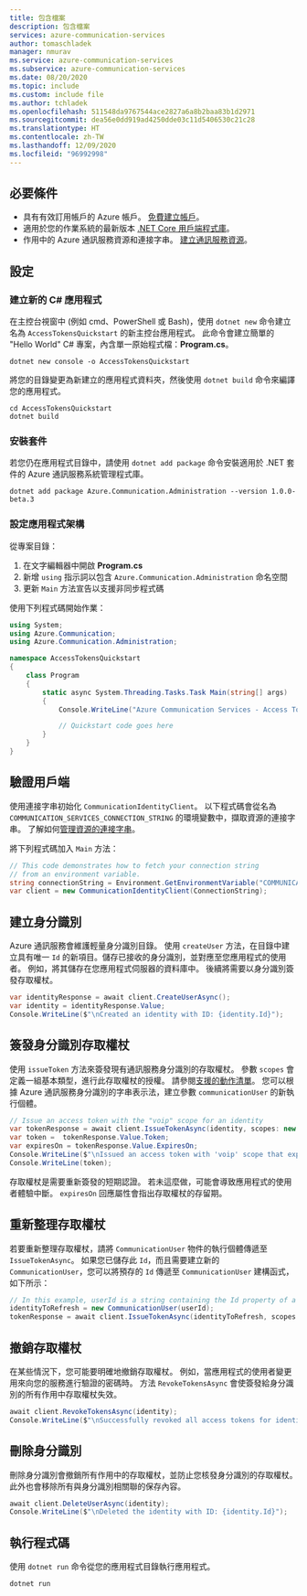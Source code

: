 ```yaml
---
title: 包含檔案
description: 包含檔案
services: azure-communication-services
author: tomaschladek
manager: nmurav
ms.service: azure-communication-services
ms.subservice: azure-communication-services
ms.date: 08/20/2020
ms.topic: include
ms.custom: include file
ms.author: tchladek
ms.openlocfilehash: 511548da9767544ace2827a6a8b2baa83b1d2971
ms.sourcegitcommit: dea56e0dd919ad4250dde03c11d5406530c21c28
ms.translationtype: HT
ms.contentlocale: zh-TW
ms.lasthandoff: 12/09/2020
ms.locfileid: "96992998"
---
```

## <a name="prerequisites"></a>必要條件

- 具有有效訂用帳戶的 Azure 帳戶。 [免費建立帳戶](https://azure.microsoft.com/free/?WT.mc_id=A261C142F)。 
- 適用於您的作業系統的最新版本 [.NET Core 用戶端程式庫](https://dotnet.microsoft.com/download/dotnet-core)。
- 作用中的 Azure 通訊服務資源和連接字串。 [建立通訊服務資源](../create-communication-resource.md)。

## <a name="setting-up"></a>設定

### <a name="create-a-new-c-application"></a>建立新的 C# 應用程式

在主控台視窗中 (例如 cmd、PowerShell 或 Bash)，使用 `dotnet new` 命令建立名為 `AccessTokensQuickstart` 的新主控台應用程式。 此命令會建立簡單的 "Hello World" C# 專案，內含單一原始程式檔：**Program.cs**。

```console
dotnet new console -o AccessTokensQuickstart
```

將您的目錄變更為新建立的應用程式資料夾，然後使用 `dotnet build` 命令來編譯您的應用程式。

```console
cd AccessTokensQuickstart
dotnet build
```

### <a name="install-the-package"></a>安裝套件

若您仍在應用程式目錄中，請使用 `dotnet add package` 命令安裝適用於 .NET 套件的 Azure 通訊服務系統管理程式庫。

```console
dotnet add package Azure.Communication.Administration --version 1.0.0-beta.3
```

### <a name="set-up-the-app-framework"></a>設定應用程式架構

從專案目錄：

1. 在文字編輯器中開啟 **Program.cs**
1. 新增 `using` 指示詞以包含 `Azure.Communication.Administration` 命名空間
1. 更新 `Main` 方法宣告以支援非同步程式碼

使用下列程式碼開始作業：

```csharp
using System;
using Azure.Communication;
using Azure.Communication.Administration;

namespace AccessTokensQuickstart
{
    class Program
    {
        static async System.Threading.Tasks.Task Main(string[] args)
        {
            Console.WriteLine("Azure Communication Services - Access Tokens Quickstart");

            // Quickstart code goes here
        }
    }
}
```
## <a name="authenticate-the-client"></a>驗證用戶端

使用連接字串初始化 `CommunicationIdentityClient`。 以下程式碼會從名為 `COMMUNICATION_SERVICES_CONNECTION_STRING` 的環境變數中，擷取資源的連接字串。 了解如何[管理資源的連接字串](../create-communication-resource.md#store-your-connection-string)。

將下列程式碼加入 `Main` 方法：

```csharp
// This code demonstrates how to fetch your connection string
// from an environment variable.
string connectionString = Environment.GetEnvironmentVariable("COMMUNICATION_SERVICES_CONNECTION_STRING");
var client = new CommunicationIdentityClient(ConnectionString);
```

## <a name="create-an-identity"></a>建立身分識別

Azure 通訊服務會維護輕量身分識別目錄。 使用 `createUser` 方法，在目錄中建立具有唯一 `Id` 的新項目。儲存已接收的身分識別，並對應至您應用程式的使用者。 例如，將其儲存在您應用程式伺服器的資料庫中。 後續將需要以身分識別簽發存取權杖。

```csharp
var identityResponse = await client.CreateUserAsync();
var identity = identityResponse.Value;
Console.WriteLine($"\nCreated an identity with ID: {identity.Id}");
```

## <a name="issue-identity-access-tokens"></a>簽發身分識別存取權杖

使用 `issueToken` 方法來簽發現有通訊服務身分識別的存取權杖。 參數 `scopes` 會定義一組基本類型，進行此存取權杖的授權。 請參閱[支援的動作清單](../../concepts/authentication.md)。 您可以根據 Azure 通訊服務身分識別的字串表示法，建立參數 `communicationUser` 的新執行個體。

```csharp
// Issue an access token with the "voip" scope for an identity
var tokenResponse = await client.IssueTokenAsync(identity, scopes: new [] { CommunicationTokenScope.VoIP });
var token =  tokenResponse.Value.Token;
var expiresOn = tokenResponse.Value.ExpiresOn;
Console.WriteLine($"\nIssued an access token with 'voip' scope that expires at {expiresOn}:");
Console.WriteLine(token);
```

存取權杖是需要重新簽發的短期認證。 若未這麼做，可能會導致應用程式的使用者體驗中斷。 `expiresOn` 回應屬性會指出存取權杖的存留期。 

## <a name="refresh-access-tokens"></a>重新整理存取權杖

若要重新整理存取權杖，請將 `CommunicationUser` 物件的執行個體傳遞至 `IssueTokenAsync`。 如果您已儲存此 `Id`，而且需要建立新的 `CommunicationUser`，您可以將預存的 `Id` 傳遞至 `CommunicationUser` 建構函式，如下所示：

```csharp  
// In this example, userId is a string containing the Id property of a previously-created CommunicationUser
identityToRefresh = new CommunicationUser(userId);
tokenResponse = await client.IssueTokenAsync(identityToRefresh, scopes: new [] { CommunicationTokenScope.VoIP });
```

## <a name="revoke-access-tokens"></a>撤銷存取權杖

在某些情況下，您可能要明確地撤銷存取權杖。 例如，當應用程式的使用者變更用來向您的服務進行驗證的密碼時。 方法 `RevokeTokensAsync` 會使簽發給身分識別的所有作用中存取權杖失效。

```csharp  
await client.RevokeTokensAsync(identity);
Console.WriteLine($"\nSuccessfully revoked all access tokens for identity with ID: {identity.Id}");
```

## <a name="delete-an-identity"></a>刪除身分識別

刪除身分識別會撤銷所有作用中的存取權杖，並防止您核發身分識別的存取權杖。 此外也會移除所有與身分識別相關聯的保存內容。

```csharp
await client.DeleteUserAsync(identity);
Console.WriteLine($"\nDeleted the identity with ID: {identity.Id}");
```

## <a name="run-the-code"></a>執行程式碼

使用 `dotnet run` 命令從您的應用程式目錄執行應用程式。

```console
dotnet run
```
